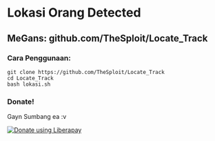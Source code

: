 # Lokasi Orang Detected
## MeGans: github.com/TheSploit/Locate_Track


### Cara Penggunaan:
```
git clone https://github.com/TheSploit/Locate_Track
cd Locate_Track
bash lokasi.sh
```

### Donate!
Gayn Sumbang ea :v

<noscript><a href="https://liberapay.com/TheSploit/donate"><img alt="Donate using Liberapay" src="https://liberapay.com/assets/widgets/donate.svg"></a></noscript>